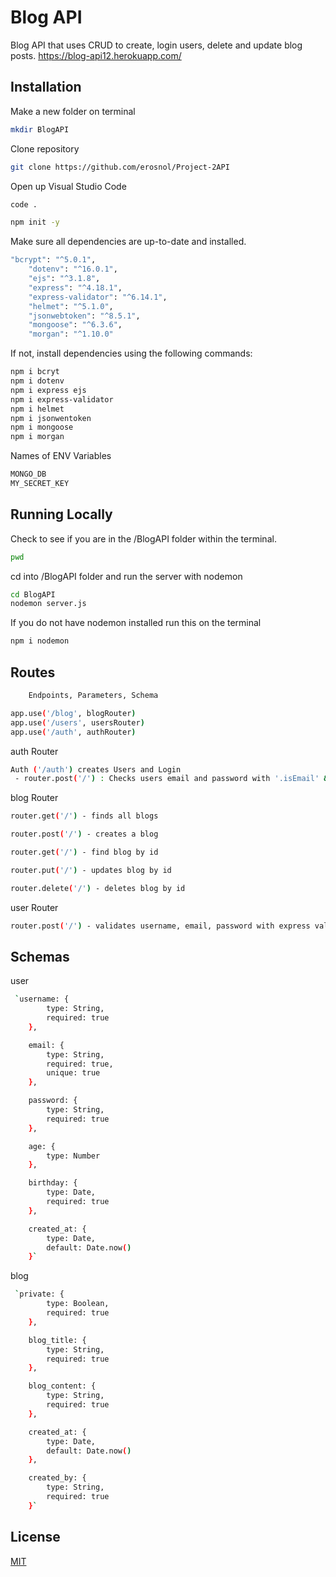 # Blog API 

Blog API that uses CRUD to create, login users, delete and update blog posts. 
https://blog-api12.herokuapp.com/

## Installation

Make a new folder on terminal 

```bash
mkdir BlogAPI
```
Clone repository

```bash
git clone https://github.com/erosnol/Project-2API
```
Open up Visual Studio Code
```bash
code .
```

```bash
npm init -y 
```
Make sure all dependencies are up-to-date and installed.

```bash
"bcrypt": "^5.0.1",
    "dotenv": "^16.0.1",
    "ejs": "^3.1.8",
    "express": "^4.18.1",
    "express-validator": "^6.14.1",
    "helmet": "^5.1.0",
    "jsonwebtoken": "^8.5.1",
    "mongoose": "^6.3.6",
    "morgan": "^1.10.0"
```

If not, install dependencies using the following commands:
```bash
npm i bcryt
npm i dotenv 
npm i express ejs
npm i express-validator 
npm i helmet
npm i jsonwentoken
npm i mongoose
npm i morgan
```

Names of ENV Variables 
```bash
MONGO_DB
MY_SECRET_KEY
```

## Running Locally 
Check to see if you are in the /BlogAPI folder within the terminal.
```bash
pwd 
```

cd into /BlogAPI folder and run the server with nodemon 
```bash
cd BlogAPI
nodemon server.js
```
If you do not have nodemon installed run this on the terminal 
```bash
npm i nodemon 
```
## Routes 
```bash
    Endpoints, Parameters, Schema
```


```bash 
app.use('/blog', blogRouter)
app.use('/users', usersRouter)
app.use('/auth', authRouter)
```

auth Router
```bash
Auth ('/auth') creates Users and Login 
 - router.post('/') : Checks users email and password with '.isEmail' & '.notEmpty.' It also creates a TOKEN for user profile.
```


blog Router
```bash
router.get('/') - finds all blogs

router.post('/') - creates a blog 

router.get('/') - find blog by id

router.put('/') - updates blog by id

router.delete('/') - deletes blog by id
```

user Router
```bash
router.post('/') - validates username, email, password with express validator. and use SALT and bcrypt to get a hashedpassword. With this, a payload exists and creates a TOKEN.
```

## Schemas
user
```bash
 `username: {
        type: String,
        required: true
    },

    email: {
        type: String,
        required: true,
        unique: true
    },

    password: {
        type: String,
        required: true
    },

    age: {
        type: Number
    },

    birthday: {
        type: Date,
        required: true
    },

    created_at: {
        type: Date,
        default: Date.now()
    }`
```

blog
```bash
 `private: {
        type: Boolean,
        required: true
    },

    blog_title: {
        type: String,
        required: true
    },

    blog_content: {
        type: String,
        required: true
    },

    created_at: {
        type: Date,
        default: Date.now()
    },

    created_by: {
        type: String,
        required: true
    }`
```

## License
[MIT](https://choosealicense.com/licenses/mit/)